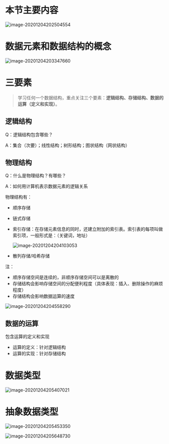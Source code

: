 # 本节主要内容

![image-20201204202504554](C:\Users\luyao\AppData\Roaming\Typora\typora-user-images\image-20201204202504554.png)



# 数据元素和数据结构的概念

![image-20201204203347660](https://gitee.com/llillz/images/raw/master/image-20201204203347660.png)



# 三要素

>   学习任何一个数据结构，重点关注三个要素：**逻辑结构、存储结构、数据的运算（定义和实现）**。

## 逻辑结构

Q：逻辑结构包含哪些？

A：集合（次要）；线性结构；树形结构；图状结构（网状结构）



## 物理结构

Q：什么是物理结构？有哪些？

A：如何用计算机表示数据元素的逻辑关系



物理结构有：

-   顺序存储

-   链式存储

-   索引存储：在存储元素信息的同时，还建立附加的索引表。索引表的每项叫做索引项，一般形式是：（关键词，地址）

    ![image-20201204204103053](https://gitee.com/llillz/images/raw/master/image-20201204204103053.png)

-   散列存储/哈希存储



注：

-   顺序存储空间是连续的，非顺序存储空间可以是离散的
-   存储结构会影响存储空间的分配便利程度（具体表现：插入、删除操作的麻烦程度）
-   存储结构会影响数据运算的速度

![image-20201204204558290](https://gitee.com/llillz/images/raw/master/image-20201204204558290.png)



## 数据的运算

包含运算的定义和实现

-   运算的定义：针对逻辑结构
-   运算的实现：针对存储结构



# 数据类型

![image-20201204205407021](https://gitee.com/llillz/images/raw/master/image-20201204205407021.png)

# 抽象数据类型

![image-20201204205453350](https://gitee.com/llillz/images/raw/master/image-20201204205453350.png)

![image-20201204205648730](https://gitee.com/llillz/images/raw/master/image-20201204205648730.png)



